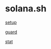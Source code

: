 # solana.sh

[setup](setup/README.md)

[guard](setup/guard_help.md)

[stat](https://github.com/Hohlas/ubuntu/tree/main/test#readme)


